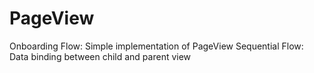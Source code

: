 # PageView
Onboarding Flow: Simple implementation of PageView
Sequential Flow: Data binding between child and parent view
